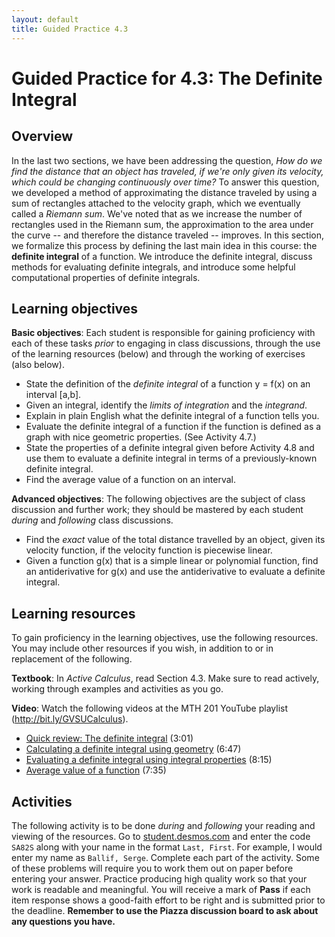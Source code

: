 ```yaml
---
layout: default
title: Guided Practice 4.3
---
```


# Guided Practice for 4.3: The Definite Integral

## Overview

In the last two sections, we have been addressing the question, *How do we find the distance that an object has traveled, if we're only given its velocity, which could be changing continuously over time?* To answer this question, we developed a method of approximating the distance traveled by using a sum of rectangles attached to the velocity graph, which we eventually called a *Riemann sum*. We've noted that as we increase the number of rectangles used in the Riemann sum, the approximation to the area under the curve -- and therefore the distance traveled -- improves. In this section, we formalize this process by defining the last main idea in this course: the **definite integral** of a function.  We introduce the definite integral, discuss methods for evaluating definite integrals, and introduce some helpful computational properties of definite integrals. 

## Learning objectives

__Basic objectives__: Each student is responsible for gaining proficiency with each of these tasks _prior_ to engaging in class discussions, through the use of the learning resources (below) and through the working of exercises (also below). 

- State the definition of the *definite integral* of a function y = f(x) on an interval [a,b]. 
- Given an integral, identify the *limits of integration* and the *integrand*. 
- Explain in plain English what the definite integral of a function tells you. 
- Evaluate the definite integral of a function if the function is defined as a graph with nice geometric properties. (See Activity 4.7.)
- State the properties of a definite integral given before Activity 4.8 and use them to evaluate a definite integral in terms of a previously-known definite integral. 
- Find the average value of a function on an interval. 

__Advanced objectives__: The following objectives are the subject of class discussion and further work; they should be mastered by each student _during_ and _following_ class discussions. 

- Find the *exact* value of the total distance travelled by an object, given its velocity function, if the velocity function is piecewise linear. 
- Given a function g(x) that is a simple linear or polynomial function, find an antiderivative for g(x) and use the antiderivative to evaluate a definite integral.
 

## Learning resources 

To gain proficiency in the learning objectives, use the following resources. You may include other resources if you wish, in addition to or in replacement of the following. 

__Textbook__: In _Active Calculus_, read Section 4.3. Make sure to read actively, working through examples and activities as you go. 

__Video__: Watch the following videos at the MTH 201 YouTube playlist (http://bit.ly/GVSUCalculus). 

- [Quick review: The definite integral](http://www.youtube.com/watch?v=Lp5KsXN4UOQ&list=PL9bIjQJDwfGuXQHuS5Jkmum_CFILoCZX-&index=84) (3:01) 
- [Calculating a definite integral using geometry](http://www.youtube.com/watch?v=oHIH69Ou4DE&list=PL9bIjQJDwfGuXQHuS5Jkmum_CFILoCZX-&index=85) (6:47)
- [Evaluating a definite integral using integral properties](http://www.youtube.com/watch?v=1SqpYAAyBCk&list=PL9bIjQJDwfGuXQHuS5Jkmum_CFILoCZX-&index=86) (8:15)
- [Average value of a function](http://www.youtube.com/watch?v=MQG9Nur4fdM&list=PL9bIjQJDwfGuXQHuS5Jkmum_CFILoCZX-&index=87) (7:35)



## Activities

The following activity is to be done _during_ and _following_ your reading and viewing of the resources. Go to [student.desmos.com](https://student.desmos.com/?prepopulateCode=SUWU8) and enter the code `SA82S` along with your name in the format `Last, First`. For example, I would enter my name as `Ballif, Serge`. Complete each part of the activity. Some of these problems will require you to work them out on paper before entering your answer. Practice producing high quality work so that your work is readable and meaningful. You will receive a mark of __Pass__ if each item response shows a good-faith effort to be right and is submitted prior to the deadline. __Remember to use the Piazza discussion board to ask about any questions you have.__
